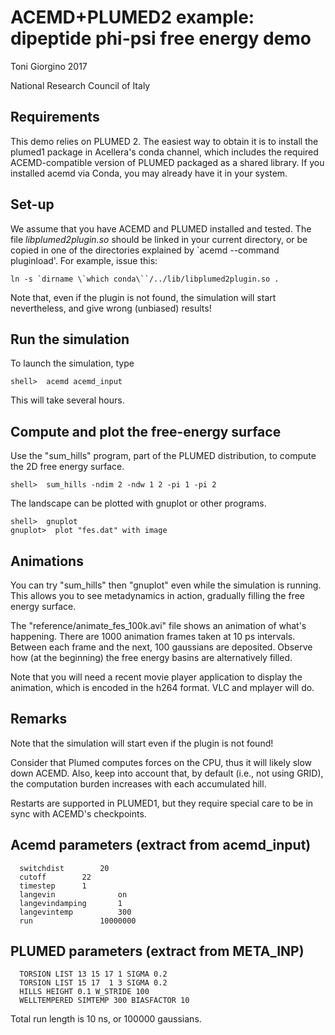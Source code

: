 # ACEMD+PLUMED2 example: dipeptide phi-psi free energy demo 


Toni Giorgino 2017

National Research Council of Italy



Requirements
------------

This demo relies on PLUMED 2. The easiest way to obtain it is to
install the plumed1 package in Acellera's conda channel, which
includes the required ACEMD-compatible version of PLUMED packaged as a
shared library. If you installed acemd via Conda, you may already have
it in your system.


Set-up
------

We assume that you have ACEMD and PLUMED installed and tested. The
file *libplumed2plugin.so* should be linked in your current directory,
or be copied in one of the directories explained by `acemd --command
pluginload'.  For example, issue this:

    ln -s `dirname \`which conda\``/../lib/libplumed2plugin.so .
    
Note that, even if the plugin is not found, the simulation will start 
nevertheless, and give wrong (unbiased) results!


Run the simulation
------------------

To launch the simulation, type

	shell>  acemd acemd_input

This will take several hours. 



Compute and plot the free-energy surface
----------------------------------------

Use the "sum_hills" program, part of the PLUMED distribution, to
compute the 2D free energy surface.

	shell>	sum_hills -ndim 2 -ndw 1 2 -pi 1 -pi 2 


The landscape can be plotted with gnuplot or other programs.

	shell>	gnuplot
	gnuplot>  plot "fes.dat" with image



Animations
----------

You can try "sum_hills" then "gnuplot" even while the simulation is
running. This allows you to see metadynamics in action, gradually
filling the free energy surface. 

The "reference/animate_fes_100k.avi" file shows an animation of what's
happening. There are 1000 animation frames taken at 10 ps
intervals. Between each frame and the next, 100 gaussians are
deposited. Observe how (at the beginning) the free energy basins are
alternatively filled.

Note that you will need a recent movie player application to display
the animation, which is encoded in the h264 format. VLC and mplayer
will do.


Remarks
-------

Note that the simulation will start even if the plugin is not found!

Consider that Plumed computes forces on the CPU, thus it will likely
slow down ACEMD. Also, keep into account that, by default (i.e., not
using GRID), the computation burden increases with each accumulated
hill.

Restarts are supported in PLUMED1, but they require special care to be
in sync with ACEMD's checkpoints. 




Acemd parameters (extract from acemd_input)
----------

```
  switchdist 		20
  cutoff 		22
  timestep 		1
  langevin            	on
  langevindamping     	1
  langevintemp        	300
  run	     		10000000
```


PLUMED parameters (extract from META_INP)
----------

```
  TORSION LIST 13 15 17 1 SIGMA 0.2
  TORSION LIST 15 17  1 3 SIGMA 0.2
  HILLS HEIGHT 0.1 W_STRIDE 100
  WELLTEMPERED SIMTEMP 300 BIASFACTOR 10
```


Total run length is 10 ns, or 100000 gaussians.
